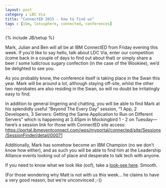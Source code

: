 ```yaml
---
layout: post
category : LDC Via
title: "ConnectED 2015 - how to find us"
tags : [ibm, lotusphere, connected, conferences]
---
```

{% include JB/setup %}

Mark, Julian and Ben will all be at IBM ConnectED from Friday evening this week. If you’d like to say hello, talk about LDC Via, enter our competition (come back in a couple of days to find out about that) or simply share a beer / some ludicrous sugary confection (in the case of the Wookiee), we’d be delighted to see you.

As you probably know, the conference itself is taking place in the Swan this year. Mark will be around a lot, although staying off-site, whilst the other two reprobates are also residing in the Swan, so will no doubt be irritatingly easy to find.

In addition to general lingering and chatting, you will be able to find Mark at his splendidly useful “Beyond The Every Day” session, “1 App, 2 Developers, 3 Servers: Getting the Same Application to Run on Different Servers” which is happening at 3.45pm in Mockingbird 1 - 2 on Tuesday—here’s a session link for those with ConnectED site access: https://portal.ibmeventconnect.com/wps/myportal/connected/site/Sessions/SessionFinder/detail/00071

Additionally, Mark has somehow become an IBM Champion (no we don’t know how either), and as such you will be able to find him at the Leadership Alliance events looking out of place and desperate to talk tech with anyone.

If you need to know what we look like (oof), take a [look-see here](http://ldcvia.com/about.html). Smooth.

(For those wondering why Matt is not with us this week… he claims to have a very good reason, but we’re unconvinced ;-))

